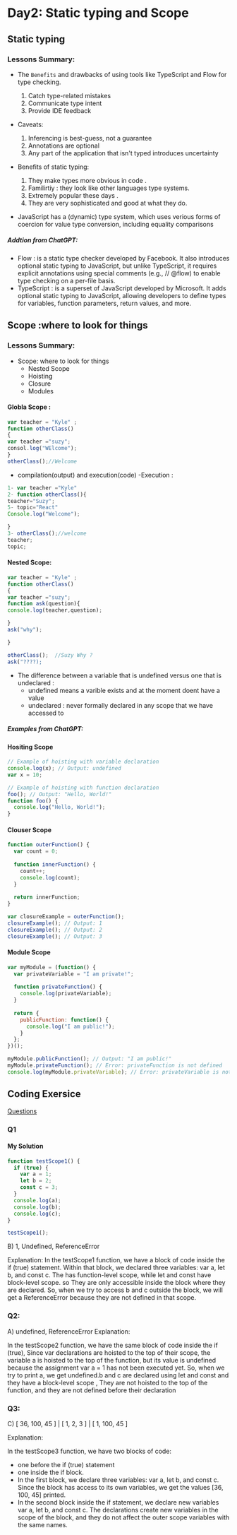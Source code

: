 # Day2: Static typing and Scope
## Static typing
### Lessons Summary:
 - The `Benefits` and drawbacks of using tools like TypeScript and Flow for type checking.
    1. Catch type-related mistakes
    2. Communicate type intent
    3. Provide IDE feedback
 - Caveats:
    1. Inferencing is best-guess, not a guarantee
    2. Annotations are optional
    3. Any part of the application that isn't typed introduces uncertainty
  
 - Benefits of static typing:
   1. They make types more obvious in code .
   2. Familirtiy : they look like other languages type systems.
   3. Extremely popular these days .
   4. They are very sophisticated and good at what they do.

 - JavaScript has a (dynamic) type system, which uses verious forms of coercion for value type conversion, including equality comparisons
 ##### Addtion from ChatGPT:
- Flow : is a static type checker developed by Facebook. It also introduces optional static typing to JavaScript, but unlike TypeScript, it requires explicit annotations using special comments (e.g., // @flow) to enable type checking on a per-file basis.
- TypeScript : is a superset of JavaScript developed by Microsoft. It adds optional static typing to JavaScript, allowing developers to define types for variables, function parameters, return values, and more.

## Scope :where to look for things
### Lessons Summary:
- Scope: where to look for things
  * Nested Scope
  * Hoisting
  * Closure
  * Modules

 
#### Globla Scope : 
```javascript
var teacher = "Kyle" ;
function otherClass()
{
var teacher ="suzy";
consol.log("WElcome");
}
otherClass();//Welcome
```
 - compilation(output) and execution(code)
 -Execution :
```javascript
1- var teacher ="Kyle"
2- function otherClass(){
teacher="Suzy";
5- topic="React"
Console.log("Welcome");

}
3- otherClass();//welcome
teacher;
topic;
```
#### Nested Scope:
```javascript
var teacher = "Kyle" ;
function otherClass()
{
var teacher ="suzy";
function ask(question){
console.log(teacher,question);

}
ask("why");

}

otherClass();  //Suzy Why ?
ask("????);
```

- The difference between a variable that is undefined versus one that is undeclared :
   * undefined means a varible exists  and at the moment doent have a value
   * undeclared : never formally declared in any scope that we have accessed to 
##### Examples from ChatGPT:
 #### Hositing Scope
```javascript
// Example of hoisting with variable declaration
console.log(x); // Output: undefined
var x = 10;

// Example of hoisting with function declaration
foo(); // Output: "Hello, World!"
function foo() {
  console.log("Hello, World!");
}

```
#### Clouser Scope
```javascript
function outerFunction() {
  var count = 0;
  
  function innerFunction() {
    count++;
    console.log(count);
  }
  
  return innerFunction;
}

var closureExample = outerFunction();
closureExample(); // Output: 1
closureExample(); // Output: 2
closureExample(); // Output: 3

```
#### Module Scope
```javascript
var myModule = (function() {
  var privateVariable = "I am private!";
  
  function privateFunction() {
    console.log(privateVariable);
  }
  
  return {
    publicFunction: function() {
      console.log("I am public!");
    }
  };
})();

myModule.publicFunction(); // Output: "I am public!"
myModule.privateFunction(); // Error: privateFunction is not defined
console.log(myModule.privateVariable); // Error: privateVariable is not defined

```
## Coding Exersice
[Questions](https://github.com/orjwan-alrajaby/gsg-expressjs-backend-training-2023/blob/main/learning-sprint-1/week3-day2-tasks/tasks.md)
### Q1
#### My Solution
```javascript
function testScope1() {
  if (true) {
    var a = 1;
    let b = 2;
    const c = 3;
  }
  console.log(a);
  console.log(b);
  console.log(c);
}

testScope1();

```
B)
1, 
Undefined, 
ReferenceError


Explanation: In the testScope1 function, we have a block of code inside the if (true) statement. Within that block, we declared three variables: var a, let b, and const c. The has function-level scope, while let and const have block-level scope. so They are only accessible inside the block where they are declared. So, when we try to access b and c outside the block, we will get a ReferenceError because they are not defined in that scope.

### Q2:

A) undefined, ReferenceError 
Explanation:

In the testScope2 function, we have the same block of code inside the if (true), Since var declarations are hoisted to the top of their scope, the variable a is hoisted to the top of the function, but its value is undefined because the assignment var a = 1 has not been executed yet. So, when we try to print a, we get undefined.b and c are declared using let and const and they have a block-level scope , They are not hoisted to the top of the function, and they are not defined before their declaration

### Q3:
C) [ 36, 100, 45 ] | [ 1, 2, 3 ] | [ 1, 100, 45 ]

Explanation:

In the testScope3 function, we have two blocks of code:
- one before the if (true) statement
- one inside the if block.
- In the first block, we declare three variables: var a, let b, and const c. Since the block has access to its own variables, we get the values [36, 100, 45] printed.
- In the second block inside the if statement, we declare new variables var a, let b, and const c. The declarations create new variables in the scope of the block, and they do not affect the outer scope variables with the same names.

